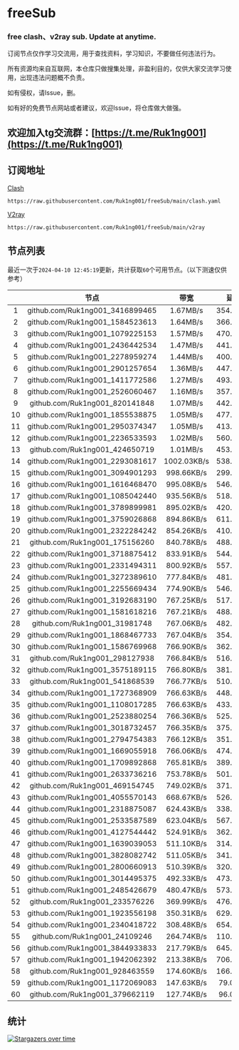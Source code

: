 # freeSub
### free clash、v2ray sub. Update at anytime.

订阅节点仅作学习交流用，用于查找资料，学习知识，不要做任何违法行为。

所有资源均来自互联网，本仓库只做搜集处理，非盈利目的，仅供大家交流学习使用，出现违法问题概不负责。

如有侵权，请Issue，删。

如有好的免费节点网站或者建议，欢迎Issue，将仓库做大做强。

## 欢迎加入tg交流群：[https://t.me/Ruk1ng001](https://t.me/Ruk1ng001)

## 订阅地址
[Clash](https://raw.githubusercontent.com/Ruk1ng001/freeSub/main/clash.yaml)
```
https://raw.githubusercontent.com/Ruk1ng001/freeSub/main/clash.yaml
```
[V2ray](https://raw.githubusercontent.com/Ruk1ng001/freeSub/main/v2ray)
```
https://raw.githubusercontent.com/Ruk1ng001/freeSub/main/v2ray
```

## 节点列表

最近一次于`2024-04-10 12:45:19`更新，共计获取`60`个可用节点。（以下测速仅供参考）

|  | 节点 | 带宽 | 延迟 |
|:-:|:--:|:--:|:--:|
 | 1 | github.com/Ruk1ng001_3416899465 | 1.67MB/s | 354.00ms |
 | 2 | github.com/Ruk1ng001_1584523613 | 1.64MB/s | 366.00ms |
 | 3 | github.com/Ruk1ng001_1079225153 | 1.57MB/s | 470.00ms |
 | 4 | github.com/Ruk1ng001_2436442534 | 1.47MB/s | 441.00ms |
 | 5 | github.com/Ruk1ng001_2278959274 | 1.44MB/s | 400.00ms |
 | 6 | github.com/Ruk1ng001_2901257654 | 1.36MB/s | 447.00ms |
 | 7 | github.com/Ruk1ng001_1411772586 | 1.27MB/s | 493.00ms |
 | 8 | github.com/Ruk1ng001_2526060467 | 1.16MB/s | 357.00ms |
 | 9 | github.com/Ruk1ng001_820141848 | 1.07MB/s | 442.00ms |
 | 10 | github.com/Ruk1ng001_1855538875 | 1.05MB/s | 477.00ms |
 | 11 | github.com/Ruk1ng001_2950374347 | 1.05MB/s | 413.00ms |
 | 12 | github.com/Ruk1ng001_2236533593 | 1.02MB/s | 560.00ms |
 | 13 | github.com/Ruk1ng001_424650719 | 1.01MB/s | 453.00ms |
 | 14 | github.com/Ruk1ng001_2293081617 | 1002.03KB/s | 538.00ms |
 | 15 | github.com/Ruk1ng001_3094901293 | 998.66KB/s | 299.00ms |
 | 16 | github.com/Ruk1ng001_1616468470 | 995.08KB/s | 546.00ms |
 | 17 | github.com/Ruk1ng001_1085042440 | 935.56KB/s | 518.00ms |
 | 18 | github.com/Ruk1ng001_3789899981 | 895.02KB/s | 420.00ms |
 | 19 | github.com/Ruk1ng001_3759026868 | 894.86KB/s | 611.00ms |
 | 20 | github.com/Ruk1ng001_2322284242 | 854.26KB/s | 410.00ms |
 | 21 | github.com/Ruk1ng001_175156260 | 840.78KB/s | 488.00ms |
 | 22 | github.com/Ruk1ng001_3718875412 | 833.91KB/s | 544.00ms |
 | 23 | github.com/Ruk1ng001_2331494311 | 800.92KB/s | 557.00ms |
 | 24 | github.com/Ruk1ng001_3272389610 | 777.84KB/s | 481.00ms |
 | 25 | github.com/Ruk1ng001_2255669434 | 774.90KB/s | 546.00ms |
 | 26 | github.com/Ruk1ng001_3192683190 | 767.25KB/s | 517.00ms |
 | 27 | github.com/Ruk1ng001_1581618216 | 767.21KB/s | 488.00ms |
 | 28 | github.com/Ruk1ng001_31981748 | 767.06KB/s | 482.00ms |
 | 29 | github.com/Ruk1ng001_1868467733 | 767.04KB/s | 354.00ms |
 | 30 | github.com/Ruk1ng001_1586769968 | 766.90KB/s | 362.00ms |
 | 31 | github.com/Ruk1ng001_298127938 | 766.84KB/s | 516.00ms |
 | 32 | github.com/Ruk1ng001_3575189115 | 766.80KB/s | 381.00ms |
 | 33 | github.com/Ruk1ng001_541868539 | 766.77KB/s | 510.00ms |
 | 34 | github.com/Ruk1ng001_1727368909 | 766.63KB/s | 448.00ms |
 | 35 | github.com/Ruk1ng001_1108017285 | 766.63KB/s | 433.00ms |
 | 36 | github.com/Ruk1ng001_2523880254 | 766.36KB/s | 525.00ms |
 | 37 | github.com/Ruk1ng001_3018732457 | 766.35KB/s | 375.00ms |
 | 38 | github.com/Ruk1ng001_2794754383 | 766.12KB/s | 351.00ms |
 | 39 | github.com/Ruk1ng001_1669055918 | 766.06KB/s | 474.00ms |
 | 40 | github.com/Ruk1ng001_1709892868 | 765.81KB/s | 389.00ms |
 | 41 | github.com/Ruk1ng001_2633736216 | 753.78KB/s | 501.00ms |
 | 42 | github.com/Ruk1ng001_469154745 | 749.02KB/s | 371.00ms |
 | 43 | github.com/Ruk1ng001_4055570143 | 668.67KB/s | 526.00ms |
 | 44 | github.com/Ruk1ng001_2318875087 | 624.43KB/s | 338.00ms |
 | 45 | github.com/Ruk1ng001_2533587589 | 623.04KB/s | 567.00ms |
 | 46 | github.com/Ruk1ng001_4127544442 | 524.91KB/s | 362.00ms |
 | 47 | github.com/Ruk1ng001_1639039053 | 511.10KB/s | 314.00ms |
 | 48 | github.com/Ruk1ng001_3828082742 | 511.05KB/s | 341.00ms |
 | 49 | github.com/Ruk1ng001_2800660913 | 510.39KB/s | 320.00ms |
 | 50 | github.com/Ruk1ng001_3014495375 | 492.33KB/s | 473.00ms |
 | 51 | github.com/Ruk1ng001_2485426679 | 480.47KB/s | 573.00ms |
 | 52 | github.com/Ruk1ng001_233576226 | 369.99KB/s | 476.00ms |
 | 53 | github.com/Ruk1ng001_1923556198 | 350.31KB/s | 629.00ms |
 | 54 | github.com/Ruk1ng001_2340418722 | 308.48KB/s | 654.00ms |
 | 55 | github.com/Ruk1ng001_24109246 | 264.74KB/s | 110.00ms |
 | 56 | github.com/Ruk1ng001_3844933833 | 217.79KB/s | 645.00ms |
 | 57 | github.com/Ruk1ng001_1942062392 | 213.38KB/s | 706.00ms |
 | 58 | github.com/Ruk1ng001_928463559 | 174.60KB/s | 166.00ms |
 | 59 | github.com/Ruk1ng001_1172069083 | 147.63KB/s | 79.00ms |
 | 60 | github.com/Ruk1ng001_379662119 | 127.74KB/s | 96.00ms |


## 统计

[![Stargazers over time](https://starchart.cc/Ruk1ng001/freeSub.svg)](https://starchart.cc/Ruk1ng001/freeSub)
